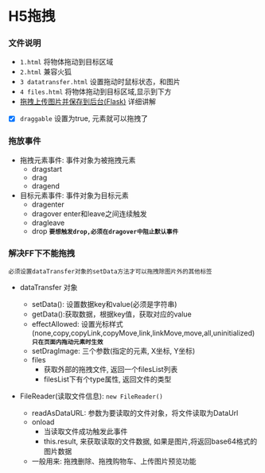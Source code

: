 # H5拖拽

### **文件说明**
* `1.html`              将物体拖动到目标区域
* `2.html`              兼容火狐
* `3 datatransfer.html` 设置拖动时鼠标状态，和图片
* `4 files.html`        将物体拖动到目标区域,显示到下方
* [拖拽上传图片并保存到后台(Flask)](https://segmentfault.com/a/1190000018959654?_ea=10170446) 详细讲解


- [x] `draggable` 设置为true, 元素就可以拖拽了

### **拖放事件**
* 拖拽元素事件: 事件对象为被拖拽元素
  * dragstart
  * drag
  * dragend
* 目标元素事件: 事件对象为目标元素
  * dragenter
  * dragover   enter和leave之间连续触发
  * dragleave
  * drop  **`要想触发drop,必须在dragover中阻止默认事件`**

### **解决FF下不能拖拽**
    必须设置dataTransfer对象的setData方法才可以拖拽除图片外的其他标签

* dataTransfer 对象
  * setData(): 设置数据key和value(必须是字符串)
  * getData():获取数据，根据key值，获取对应的value
  * effectAllowed: 设置光标样式(none,copy,copyLink,copyMove,link,linkMove,move,all,uninitialized) **`只在页面内拖动元素时生效`**
  * setDragImage: 三个参数(指定的元素, X坐标, Y坐标)
  * files
    * 获取外部的拖拽文件, 返回一个filesList列表
    * filesList下有个type属性, 返回文件的类型

* FileReader(读取文件信息): `new FileReader()`
  * readAsDataURL: 参数为要读取的文件对象，将文件读取为DataUrl
  * onload 
    * 当读取文件成功触发此事件
    * this.result, 来获取读取的文件数据, 如果是图片,将返回base64格式的图片数据
  * 一般用来: 拖拽删除、拖拽购物车、上传图片预览功能


